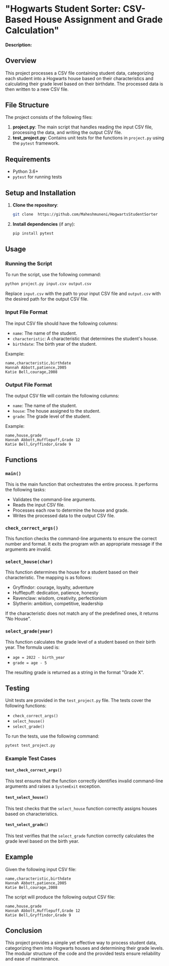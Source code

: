 # "Hogwarts Student Sorter: CSV-Based House Assignment and Grade Calculation"

#### Description:

## Overview

This project processes a CSV file containing student data, categorizing each student into a Hogwarts house based on their characteristics and calculating their grade level based on their birthdate. The processed data is then written to a new CSV file.

## File Structure

The project consists of the following files:

1. **project.py**: The main script that handles reading the input CSV file, processing the data, and writing the output CSV file.
2. **test_project.py**: Contains unit tests for the functions in `project.py` using the `pytest` framework.

## Requirements

- Python 3.6+
- `pytest` for running tests

## Setup and Installation

1. **Clone the repository**:

   ```bash
   git clone  https://github.com/Maheshmuneni/HogwartsStudentSorter
   ```

2. **Install dependencies** (if any):

   ```bash
   pip install pytest
   ```

## Usage

### Running the Script

To run the script, use the following command:

```bash
python project.py input.csv output.csv
```

Replace `input.csv` with the path to your input CSV file and `output.csv` with the desired path for the output CSV file.

### Input File Format

The input CSV file should have the following columns:

- `name`: The name of the student.
- `characteristic`: A characteristic that determines the student's house.
- `birthdate`: The birth year of the student.

Example:

```csv
name,characteristic,birthdate
Hannah Abbott,patience,2005
Katie Bell,courage,2008
```

### Output File Format

The output CSV file will contain the following columns:

- `name`: The name of the student.
- `house`: The house assigned to the student.
- `grade`: The grade level of the student.

Example:

```csv
name,house,grade
Hannah Abbott,Hufflepuff,Grade 12
Katie Bell,Gryffindor,Grade 9
```

## Functions

### `main()`

This is the main function that orchestrates the entire process. It performs the following tasks:
- Validates the command-line arguments.
- Reads the input CSV file.
- Processes each row to determine the house and grade.
- Writes the processed data to the output CSV file.

### `check_correct_args()`

This function checks the command-line arguments to ensure the correct number and format. It exits the program with an appropriate message if the arguments are invalid.

### `select_house(char)`

This function determines the house for a student based on their characteristic. The mapping is as follows:
- Gryffindor: courage, loyalty, adventure
- Hufflepuff: dedication, patience, honesty
- Ravenclaw: wisdom, creativity, perfectionism
- Slytherin: ambition, competitive, leadership

If the characteristic does not match any of the predefined ones, it returns "No House".

### `select_grade(year)`

This function calculates the grade level of a student based on their birth year. The formula used is:
- `age = 2022 - birth_year`
- `grade = age - 5`

The resulting grade is returned as a string in the format "Grade X".

## Testing

Unit tests are provided in the `test_project.py` file. The tests cover the following functions:

- `check_correct_args()`
- `select_house()`
- `select_grade()`

To run the tests, use the following command:

```bash
pytest test_project.py
```

### Example Test Cases

#### `test_check_correct_args()`

This test ensures that the function correctly identifies invalid command-line arguments and raises a `SystemExit` exception.

#### `test_select_house()`

This test checks that the `select_house` function correctly assigns houses based on characteristics.

#### `test_select_grade()`

This test verifies that the `select_grade` function correctly calculates the grade level based on the birth year.

## Example

Given the following input CSV file:

```csv
name,characteristic,birthdate
Hannah Abbott,patience,2005
Katie Bell,courage,2008
```

The script will produce the following output CSV file:

```csv
name,house,grade
Hannah Abbott,Hufflepuff,Grade 12
Katie Bell,Gryffindor,Grade 9
```

## Conclusion

This project provides a simple yet effective way to process student data, categorizing them into Hogwarts houses and determining their grade levels. The modular structure of the code and the provided tests ensure reliability and ease of maintenance.
